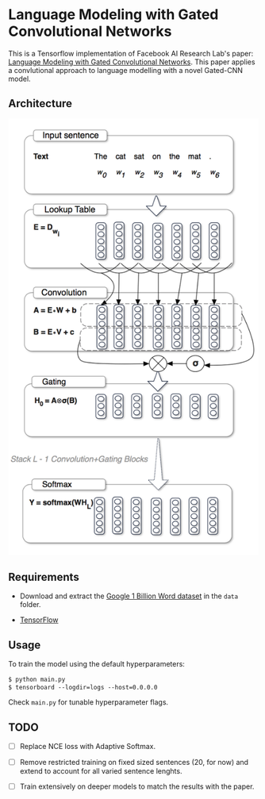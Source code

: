 # Language Modeling with Gated Convolutional Networks

This is a Tensorflow implementation of Facebook AI Research Lab's paper: [Language Modeling with Gated Convolutional Networks](https://arxiv.org/abs/1612.08083). This paper applies a convlutional approach to language modelling with a novel Gated-CNN model.

## Architecture
![Architecture](assets/architecture.png)

## Requirements
- Download and extract the [Google 1 Billion Word dataset](http://www.statmt.org/lm-benchmark/1-billion-word-language-modeling-benchmark-r13output.tar.gz) in the `data` folder.

- [TensorFlow](https://www.tensorflow.org/)

## Usage
To train the model using the default hyperparameters:

```
$ python main.py
$ tensorboard --logdir=logs --host=0.0.0.0
```
Check `main.py` for tunable hyperparameter flags.

## TODO
- [ ] Replace NCE loss with Adaptive Softmax.
- [ ] Remove restricted training on fixed sized sentences (20, for now) and extend to account for all varied sentence lenghts.
- [ ] Train extensively on deeper models to match the results with the paper.


